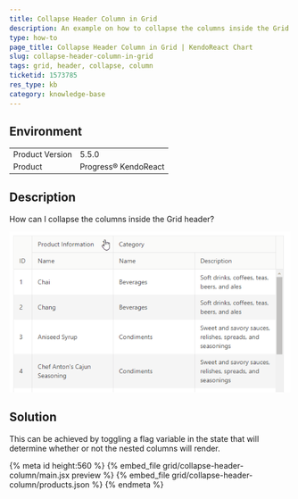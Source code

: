 ```yaml
---
title: Collapse Header Column in Grid
description: An example on how to collapse the columns inside the Grid header.
type: how-to
page_title: Collapse Header Column in Grid | KendoReact Chart
slug: collapse-header-column-in-grid
tags: grid, header, collapse, column
ticketid: 1573785
res_type: kb
category: knowledge-base
---
```


## Environment

<table>
	<tbody>
		<tr>
			<td>Product Version</td>
			<td>5.5.0</td>
		</tr>
		<tr>
			<td>Product</td>
			<td>Progress® KendoReact</td>
		</tr>
	</tbody>
</table>


## Description

How can I collapse the columns inside the Grid header?

![Grid Collapse Header Columns](examples/grid/collapse-header-column/grid-collapse-header-columns.gif)

## Solution

This can be achieved by toggling a flag variable in the state that will determine whether or not the nested columns will render.

{% meta id height:560 %}
{% embed_file grid/collapse-header-column/main.jsx preview %}
{% embed_file grid/collapse-header-column/products.json %}
{% endmeta %}
